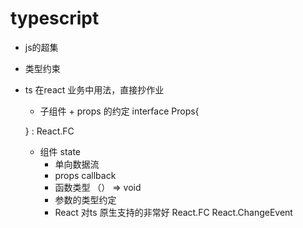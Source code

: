 # typescript
- js的超集
- 类型约束
- ts 在react 业务中用法，直接抄作业
  - 子组件 + props 的约定
  interface Props{

  }
  : React.FC<Props>
  - 组件 state 
    - 单向数据流
    - props callback
    - 函数类型 （） => void
    - 参数的类型约定
    - React 对ts 原生支持的非常好
      React.FC
      React.ChangeEvent<HTMLInputElement>
